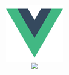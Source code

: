<div align=center><img width="150" height="150" src="https://github.com/wucheng818/tstest/raw/master/src/assets/logo.png"/></div>
<div align=center><img src="https://www.travis-ci.org/wucheng818/tstest.svg?branch=master)](https://www.travis-ci.org/wucheng818/tstest"></div>